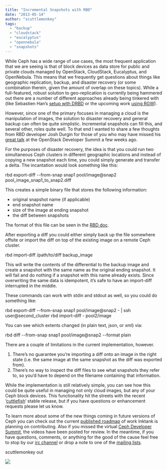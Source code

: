 ```yaml
---
title: "Incremental Snapshots with RBD"
date: "2013-05-14"
author: "scuttlemonkey"
tags: 
  - "backup"
  - "cloudstack"
  - "eucalyptus"
  - "opennebula"
  - "snapshots"
---
```


While Ceph has a wide range of use cases, the most frequent application that we are seeing is that of block devices as data store for public and private clouds managed by OpenStack, CloudStack, Eucalyptus, and OpenNebula. This means that we frequently get questions about things like geographic replication, backup, and disaster recovery (or some combination therein, given the amount of overlap on these topics). While a full-featured, robust solution to geo-replication is currently being hammered out there are a number of different approaches already being tinkered with (like Sebastien Han’s [setup with DRBD](http://www.sebastien-han.fr/blog/2013/01/28/ceph-geo-replication-sort-of/) or the upcoming work [using RGW](http://permalink.gmane.org/gmane.comp.file-systems.ceph.devel/12238)).

However, since one of the primary focuses in managing a cloud is the manipulation of images, the solution to disaster recovery and general backup can often be quite simplistic. Incremental snapshots can fill this, and several other, roles quite well. To that end I wanted to share a few thoughts from RBD developer Josh Durgin for those of you who may have missed his [great talk](http://www.openstack.org/summit/portland-2013/session-videos/presentation/new-features-for-ceph-with-cinder-and-beyond) at the OpenStack Developer Summit a few weeks ago.

For the purposes of disaster recovery, the idea is that you could run two simultaneous Ceph clusters in different geographic locations and instead of copying a new snapshot each time, you could simply generate and transfer a delta. The incantation would look something like this:

rbd export-diff --from-snap snap1 pool/image@snap2 pool\_image\_snap1\_to\_snap2.diff

This creates a simple binary file that stores the following information:

- original snapshot name (if applicable)
- end snapshot name
- size of the image at ending snapshot
- the diff between snapshots

The format of this file can be seen in the [RBD doc](http://ceph.com/docs/master/dev/rbd-diff/).

After exporting a diff you could either simply back up the file somewhere offsite or import the diff on top of the existing image on a remote Ceph cluster.

rbd import-diff /path/to/diff backup\_image

This will write the contents of the differential to the backup image and create a snapshot with the same name as the original ending snapshot. It will fail and do nothing if a snapshot with this name already exists. Since overwriting the same data is idempotent, it’s safe to have an import-diff interrupted in the middle.

These commands can work with stdin and stdout as well, so you could do something like:

rbd export-diff --from-snap snap1 pool/image@snap2 - | ssh user@second\_cluster rbd import-diff - pool2/image

You can see which extents changed (in plain text, json, or xml) via:

rbd diff --from-snap snap1 pool/image@snap2 --format plain

There are a couple of limitations in the current implementation, however.

1. There’s no guarantee you’re importing a diff onto an image in the right state (i.e. the same image at the same snapshot as the diff was exported from).
2. There’s no way to inspect the diff files to see what snapshots they refer to, so you’d have to depend on the filename containing that information.

While the implementation is still relatively simple, you can see how this could be quite useful in managing not only cloud images, but any of your Ceph block devices. This functionality hit the streets with the recent ‘[cuttlefish](http://ceph.com/releases/v0-61-cuttlefish-released/)‘ stable release, but if you have questions or enhancement requests please let us know.

To learn more about some of the new things coming in future versions of Ceph you can check out the current [published roadmap](http://www.inktank.com/about-inktank/roadmap/) of work Inktank is planning on contributing. Also if you missed the virtual [Ceph Developer Summit](http://ceph.com/events/ceph-developer-summit/), the videos have been posted for review. In the meantime, if you have questions, comments, or anything for the good of the cause feel free to stop by our [irc channel](irc://irc.oftc.net/ceph) or drop a note to one of the [mailing lists](http://ceph.com/resources/mailing-list-irc/).

scuttlemonkey out

![](http://track.hubspot.com/__ptq.gif?a=268973&k=14&bu=http://ceph.com&r=http://ceph.com/dev-notes/incremental-snapshots-with-rbd/&bvt=rss&p=wordpress)
